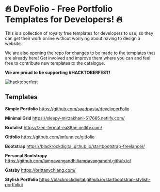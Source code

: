 # 🔥 DevFolio - Free Portfolio Templates for Developers! 🔥

This is a collection of royalty free templates for developers to use, so they can get their work online without worrying about having to design a website.

We are also opening the repo for changes to be made to the templates that are already here! Get involved and improve them where you can and feel free to contribute new templates to the catalogue.

**We are proud to be supporting #HACKTOBERFEST!**

![hacktoberfest](https://thepracticaldev.s3.amazonaws.com/i/4qzk6l54da8fq9t37b2g.png)

## Templates

**Simple Portfolio**
https://github.com/saadpasta/developerFolio

**Minimal Grid**
https://sleepy-mirzakhani-517665.netlify.com/

**Brutalist**
https://zen-fermat-ea885e.netlify.com/

**Gitfolio**
https://github.com/imfunniee/gitfolio

**Bootstrap**
https://blackrockdigital.github.io/startbootstrap-freelancer/

**Personal Bootstrapy**
https://github.com/iampavangandhi/iampavangandhi.github.io/

**Gatsby**
https://brittanychiang.com/

**Stylish Portfolio**
https://blackrockdigital.github.io/startbootstrap-stylish-portfolio/


